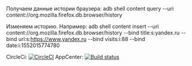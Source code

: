 Получаем данные истории браузера:
adb shell content query --uri content://org.mozilla.firefox.db.browser/history

Изменяем историю. Например:
adb shell content insert --uri content://org.mozilla.firefox.db.browser/history --bind title:s:yandex.ru --bind url:s:https://www.yandex.ru --bind visits:i:88 --bind date:i:1552015774780




CircleCi:
[![CircleCI](https://circleci.com/gh/theManWithoutQualities/konsttest2.svg?style=svg)](https://circleci.com/gh/theManWithoutQualities/konsttest2)
AppCenter:
[![Build status](https://build.appcenter.ms/v0.1/apps/cce460f7-bf0e-4628-8a59-1e9583b78f81/branches/master/badge)](https://appcenter.ms)